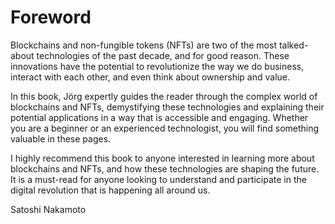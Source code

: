 # Foreword

Blockchains and non-fungible tokens (NFTs) are two of the most talked-about technologies of the past decade, and for good reason. These innovations have the potential to revolutionize the way we do business, interact with each other, and even think about ownership and value.

In this book, Jörg expertly guides the reader through the complex world of blockchains and NFTs, demystifying these technologies and explaining their potential applications in a way that is accessible and engaging. Whether you are a beginner or an experienced technologist, you will find something valuable in these pages.

I highly recommend this book to anyone interested in learning more about blockchains and NFTs, and how these technologies are shaping the future. It is a must-read for anyone looking to understand and participate in the digital revolution that is happening all around us.

Satoshi Nakamoto

